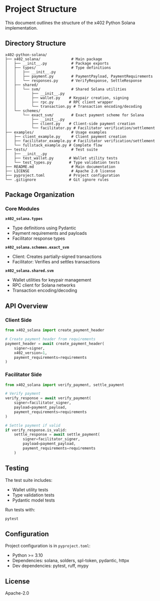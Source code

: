 # Project Structure

This document outlines the structure of the x402 Python Solana implementation.

## Directory Structure

```
x402-python-solana/
├── x402_solana/              # Main package
│   ├── __init__.py           # Package exports
│   ├── types/                # Type definitions
│   │   ├── __init__.py
│   │   ├── payment.py        # PaymentPayload, PaymentRequirements
│   │   └── responses.py      # VerifyResponse, SettleResponse
│   ├── shared/
│   │   └── svm/              # Shared Solana utilities
│   │       ├── __init__.py
│   │       ├── wallet.py    # Keypair creation, signing
│   │       ├── rpc.py       # RPC client wrapper
│   │       └── transaction.py # Transaction encoding/decoding
│   └── schemes/
│       └── exact_svm/        # Exact payment scheme for Solana
│           ├── __init__.py
│           ├── client.py    # Client-side payment creation
│           └── facilitator.py # Facilitator verification/settlement
├── examples/                 # Usage examples
│   ├── client_example.py     # Client payment creation
│   ├── facilitator_example.py # Facilitator verification/settlement
│   └── fullstack_example.py # Complete flow
├── tests/                    # Test suite
│   ├── __init__.py
│   ├── test_wallet.py       # Wallet utility tests
│   └── test_types.py        # Type validation tests
├── README.md                 # Main documentation
├── LICENSE                   # Apache 2.0 license
├── pyproject.toml           # Project configuration
└── .gitignore               # Git ignore rules
```

## Package Organization

### Core Modules

**`x402_solana.types`**

- Type definitions using Pydantic
- Payment requirements and payloads
- Facilitator response types

**`x402_solana.schemes.exact_svm`**

- Client: Creates partially-signed transactions
- Facilitator: Verifies and settles transactions

**`x402_solana.shared.svm`**

- Wallet utilities for keypair management
- RPC client for Solana networks
- Transaction encoding/decoding

## API Overview

### Client Side

```python
from x402_solana import create_payment_header

# Create payment header from requirements
payment_header = await create_payment_header(
    signer=signer,
    x402_version=1,
    payment_requirements=requirements
)
```

### Facilitator Side

```python
from x402_solana import verify_payment, settle_payment

# Verify payment
verify_response = await verify_payment(
    signer=facilitator_signer,
    payload=payment_payload,
    payment_requirements=requirements
)

# Settle payment if valid
if verify_response.is_valid:
    settle_response = await settle_payment(
        signer=facilitator_signer,
        payload=payment_payload,
        payment_requirements=requirements
    )
```

## Testing

The test suite includes:

- Wallet utility tests
- Type validation tests
- Pydantic model tests

Run tests with:

```bash
pytest
```

## Configuration

Project configuration is in `pyproject.toml`:

- Python >= 3.10
- Dependencies: solana, solders, spl-token, pydantic, httpx
- Dev dependencies: pytest, ruff, mypy

## License

Apache-2.0

